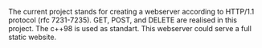 The current project stands for creating a webserver according to HTTP/1.1 protocol (rfc 7231-7235). 
GET, POST, and DELETE are realised in this project. 
The c++98 is used as standart.
This webserver could serve a full static website.
